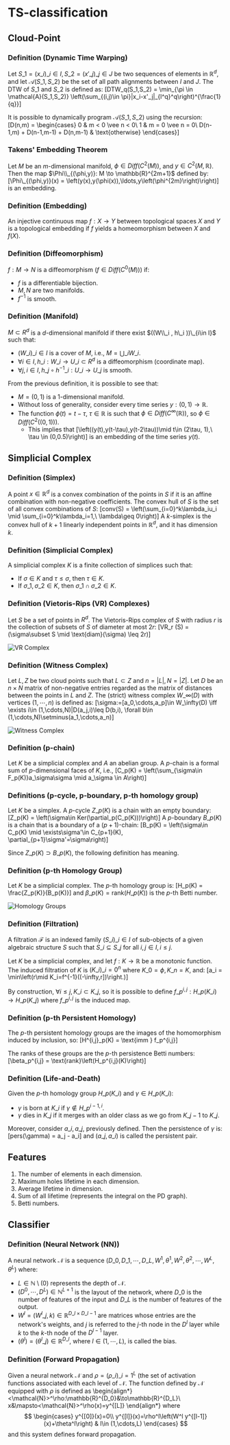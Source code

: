 # TS-classification

## Cloud-Point

### Definition (Dynamic Time Warping)
Let $S\_1=(x\_i)\_{i\in I}, S\_2=(x'\_j)\_{j\in J}$ be two sequences of elements in $\mathbb{R}^d$, and let $\mathcal{A}(S\_1,S\_2)$ be the set of all path alignments between $I$ and $J$. The DTW of $S\_1$ and $S\_2$ is defined as:
\[DTW\_q(S\_1,S\_2) = \min_{\pi \in \mathcal{A}(S\_1,S\_2)} \left(\sum\_{(i,j)\in \pi}\|x\_i-x'\_j\|\_{l^q}^q\right)^{\frac{1}{q}}\]

It is possible to dynamically program $\mathcal{A}(S\_1, S\_2)$ using the recursion:
\[D(n,m) = \begin{cases}
    0 & m < 0 \vee n < 0\\
    1 & m = 0 \vee n = 0\\
    D(n-1,m) + D(n-1,m-1) + D(n,m-1) & \text{otherwise}
\end{cases}\]

### Takens' Embedding Theorem
Let $M$ be an $m$-dimensional manifold, $\phi \in Diff(C^2(M))$, and $y \in C^2(M,\mathbb{R})$. Then the map $\Phi\\_{(\phi,y)}: M \to \mathbb{R}^{2m+1}$ defined by:
\[\Phi\\_{(\phi,y)}(x) = \left(y(x),y(\phi(x)),\ldots,y\left(\phi^{2m}\right)\right)\]
is an embedding.

### Definition (Embedding)
An injective continuous map $f: X\to Y$ between topological spaces $X$ and $Y$ is a topological embedding if $f$ yields a homeomorphism between $X$ and $f(X)$.

### Definition (Diffeomorphism)
$f: M \rightarrow N$ is a diffeomorphism ($f\in Diff(C^0(M))$) if:
- $f$ is a differentiable bijection.
- $M,N$ are two manifolds.
- $f^{-1}$ is smooth.

### Definition (Manifold)
$M \subset R^d$ is a $d$-dimensional manifold if there exist $((W\\_i , h\_i ))\_{i\in I}$ such that:
- $(W\_i)\_{i\in I}$ is a cover of $M$, i.e., $M = \bigcup\_i W\_i$.
- $\forall i\in I, h\_i : W\_i \to U\_i \subset R^d$ is a diffeomorphism (coordinate map).
- $\forall j,i\in I, h\_j \circ h^{-1}\_i : U\_i \to U\_j$ is smooth.

From the previous definition, it is possible to see that:
- $M=(0,1)$ is a 1-dimensional manifold.
- Without loss of generality, consider every time series $y:(0,1)\to\mathbb{R}$.
- The function $\phi(t)=t-\tau,\ \tau\in \mathbb{R}$ is such that $\phi\in Diff(C^\infty(\mathbb{R}))$, so $\phi\in Diff(C^2((0,1)))$.
  - This implies that \[\left((y(t),y(t-\tau),y(t-2\tau))\mid t\in (2\tau, 1),\ \tau \in (0,0.5)\right)\] is an embedding of the time series $y(t)$.

## Simplicial Complex

### Definition (Simplex)
A point $x \in \mathbb{R}^d$ is a convex combination of the points in $S$ if it is an affine combination with non-negative coefficients. The convex hull of $S$ is the set of all convex combinations of $S$:
\[conv(S) = \left(\sum\_{i=0}^k\lambda\_iu\_i \mid \sum\_{i=0}^k\lambda\_i=1,\ \lambda\geq 0\right)\]
A $k$-simplex is the convex hull of $k + 1$ linearly independent points in $\mathbb{R}^d$, and it has dimension $k$.

### Definition (Simplicial Complex)
A simplicial complex $K$ is a finite collection of simplices such that:
- If $\sigma\in K$ and $\tau\leq\sigma$, then $\tau\in K$.
- If $\sigma\_1,\sigma\_2\in K$, then $\sigma\_1\cap\sigma\_2\in K$.

### Definition (Vietoris-Rips (VR) Complexes)
Let $S$ be a set of points in $R^d$. The Vietoris-Rips complex of $S$ with radius $r$ is the collection of subsets of $S$ of diameter at most $2r$:
\[VR\_r (S) = (\sigma\subset S \mid \text{diam}(\sigma) \leq 2r)\]

![VR Complex](immagini/vr\_complex.jpg)

### Definition (Witness Complex)
Let $L,Z$ be two cloud points such that $L\subset Z$ and $n=|L|, N=|Z|$. Let $D$ be an $n\times N$ matrix of non-negative entries regarded as the matrix of distances between the points in $L$ and $Z$. The (strict) witness complex $W\_\infty(D)$ with vertices $(1,\cdots,n)$ is defined as:
\[\sigma:=[a\_0,\cdots,a\_p]\in W\_\infty(D) \iff \exists i\in (1,\cdots,N)|D(a\_j,i)\leq D(b,i), \forall b\in (1,\cdots,N)\setminus(a\_1,\cdots,a\_n)\]

![Witness Complex](immagini/wc.png)

### Definition (p-chain)
Let $K$ be a simplicial complex and $A$ an abelian group. A $p$-chain is a formal sum of $p$-dimensional faces of $K$, i.e.,
\[C\_p(K) = \left(\sum\_{\sigma\in F\_p(K)}a\_\sigma\sigma \mid a\_\sigma \in A\right)\]

### Definitions (p-cycle, p-boundary, p-th homology group)
Let $K$ be a simplex. A $p$-cycle $Z\_p(K)$ is a chain with an empty boundary:
\[Z\_p(K) = \left(\sigma\in Ker(\partial\_p(C\_p(K)))\right)\]
A $p$-boundary $B\_p(K)$ is a chain that is a boundary of a $(p+1)$-chain:
\[B\_p(K) = \left(\sigma\in C\_p(K) \mid \exists\sigma'\in C\_{p+1}(K), \partial\_{p+1}\sigma'=\sigma\right)\]

Since $Z\_p(K)\supset B\_p(K)$, the following definition has meaning.

### Definition (p-th Homology Group)
Let $K$ be a simplicial complex. The $p$-th homology group is:
\[H\_p(K) = \frac{Z\_p(K)}{B\_p(K)}\]
and $\beta\_p(K) = \text{rank}\left(H\_p(K)\right)$ is the $p$-th Betti number.

![Homology Groups](immagini/bn.png)

### Definition (Filtration)
A filtration $\mathcal {F}$ is an indexed family $(S\_{i})\_{i\in I}$ of sub-objects of a given algebraic structure $S$ such that $S\_{i}\subseteq S\_{j}$ for all $i,j\in I, i\leq j$.

Let $K$ be a simplicial complex, and let $f: K\to \mathbb{R}$ be a monotonic function. The induced filtration of $K$ is $(K\_i)\_{i=0}^n$ where $K\_0=\phi, K\_n= K$, and:
\[a\_i = \min\left(r\mid K\_i=f^{-1}((-\infty,r])\right.)\]

By construction, $\forall i\leq j, K\_i\subset K\_j$, so it is possible to define $f\_p^{i,j}:H\_p(K\_i)\to H\_p(K\_j)$ where $f\_p^{i,j}$ is the induced map.

### Definition (p-th Persistent Homology)
The $p$-th persistent homology groups are the images of the homomorphism induced by inclusion, so:
\[H^{i,j}\_p(K) = \text{imm } f\_p^{i,j}\]

The ranks of these groups are the $p$-th persistence Betti numbers:
\[\beta\_p^{i,j} = \text{rank}\left(H\_p^{i,j}(K)\right)\]

### Definition (Life-and-Death)
Given the $p$-th homology group $H\_p(K\_i)$ and $\gamma\in H\_p(K\_i)$:
- $\gamma$ is born at $K\_i$ if $\gamma\notin H\_p^{i-1,i}$.
- $\gamma$ dies in $K\_j$ if it merges with an older class as we go from $K\_{j-1}$ to $K\_j$.

Moreover, consider $a\_i, a\_j$, previously defined. Then the persistence of $\gamma$ is:
\[pers(\gamma) = a\_j - a\_i\]
and $(a\_j,a\_i)$ is called the persistent pair.

## Features
1. The number of elements in each dimension.
2. Maximum holes lifetime in each dimension.
3. Average lifetime in dimension.
4. Sum of all lifetime (represents the integral on the PD graph).
5. Betti numbers.

## Classifier

### Definition (Neural Network (NN))
A neural network $\mathcal{N}$ is a sequence $(D\_0,D\_1,\cdots, D\_L, W^1, \theta^1, W^2, \theta^2, \cdots, W^L, \theta^L)$ where:
- $L\in \mathbb{N}\setminus(0)$ represents the depth of $\mathcal{N}$.
- $(D^0,\cdots,D^L)\in\mathbb{N}^{L+1}$ is the layout of the network, where $D\_0$ is the number of features of the input and $D\_L$ is the number of features of the output.
- $W^l=\left(W^l\_{j,k}\right)\in\mathbb{R}^{D\_l\times D\_{l-1}}$ are matrices whose entries are the network's weights, and $j$ is referred to the $j$-th node in the $D^l$ layer while $k$ to the $k$-th node of the $D^{l-1}$ layer.
- $(\theta^l)=\left(\theta^l\_j\right)\in \mathbb{R}^{D\_l}$, where $l\in (1,\cdots,L)$, is called the bias.

### Definition (Forward Propagation)
Given a neural network $\mathcal{N}$ and $\rho=(\rho\_i)\_{i=1}^L$ (the set of activation functions associated with each level of $\mathcal{N}$. The function defined by $\mathcal{N}$ equipped with $\rho$ is defined as 
\begin{align*}
<\mathcal{N}>^\rho:\mathbb{R}^{D\_0}&\to\mathbb{R}^{D\_L}\\
x&\mapsto<\mathcal{N}>^\rho(x)=y^{[L]}
\end{align*}
where
$$
\begin{cases}
y^{[0]}(x)=0\\
y^{[l]}(x)=\rho^l\left(W^l y^{[l-1]}(x)+\theta^l\right) & l\in (1,\cdots,L)
\end{cases}
$$
and this system defines forward propagation.

